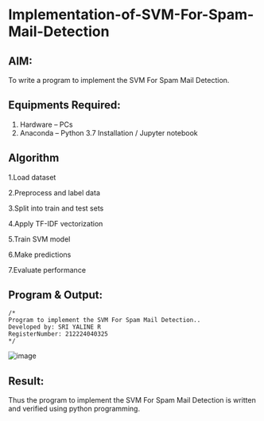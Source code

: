 # Implementation-of-SVM-For-Spam-Mail-Detection

## AIM:
To write a program to implement the SVM For Spam Mail Detection.

## Equipments Required:
1. Hardware – PCs
2. Anaconda – Python 3.7 Installation / Jupyter notebook

## Algorithm
1.Load dataset

2.Preprocess and label data

3.Split into train and test sets

4.Apply TF-IDF vectorization

5.Train SVM model

6.Make predictions

7.Evaluate performance

## Program & Output:
```
/*
Program to implement the SVM For Spam Mail Detection..
Developed by: SRI YALINE R
RegisterNumber: 212224040325
*/
```
![image](https://github.com/user-attachments/assets/9a5ede73-c019-4cd5-bba2-eff3a33f0f7f)

## Result:
Thus the program to implement the SVM For Spam Mail Detection is written and verified using python programming.
